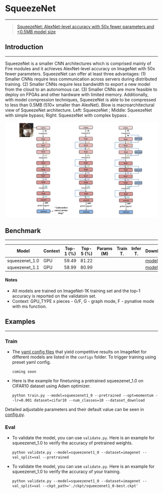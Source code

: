 # SqueezeNet

***
> [SqueezeNet: AlexNet-level accuracy with 50x fewer parameters and <0.5MB model size](https://arxiv.org/pdf/1602.07360.pdf)

## Introduction

***
SqueezeNet is a smaller CNN architectures which is comprised mainly of Fire modules and it achieves AlexNet-level
accuracy on ImageNet with 50x fewer parameters. SqueezeNet can offer at least three advantages: (1) Smaller CNNs require
less communication across servers during distributed training. (2) Smaller CNNs require less bandwidth to export a new
model from the cloud to an autonomous car. (3) Smaller CNNs are more feasible to deploy on FPGAs and other hardware with
limited memory. Additionally, with model compression techniques, SqueezeNet is able to be compressed to less than
0.5MB (510× smaller than AlexNet). Blow is macroarchitectural view of SqueezeNet architecture. Left: SqueezeNet ;
Middle: SqueezeNet with simple bypass; Right: SqueezeNet with complex bypass .

![](squeezenet.png)

## Benchmark

***
| Model           | Context   |  Top-1 (%)  | Top-5 (%)  |  Params (M)    | Train T. | Infer T. |  Download | Config | Log |
|-----------------|-----------|-------|-------|------------|-------|--------|---|--------|--------------|
| squeezenet_1.0 | GPU | 59.49   | 81.22 |   |   |   | [model]() | [cfg]() | [log]() |
| squeezenet_1.1 | GPU | 58.99 |   80.99 |   |   |   | [model]() | [cfg]() | [log]() |

#### Notes

- All models are trained on ImageNet-1K training set and the top-1 accuracy is reported on the validatoin set.
- Context: GPU_TYPE x pieces - G/F, G - graph mode, F - pynative mode with ms function.  

## Examples

***

### Train

- The [yaml config files](../../configs) that yield competitive results on ImageNet for different models are listed in
  the `configs` folder. To trigger training using preset yaml config.

  ```shell
  coming soon
  ```

- Here is the example for finetuning a pretrained squeezenet_1.0 on CIFAR10 dataset using Adam optimizer.

  ```shell
  python train.py --model=squeezenet1_0 --pretrained --opt=momentum --lr=0.001 dataset=cifar10 --num_classes=10 --dataset_download
  ```

Detailed adjustable parameters and their default value can be seen in [config.py](../../config.py).

### Eval

- To validate the model, you can use `validate.py`. Here is an example for squeezenet_1.0 to verify the accuracy of
  pretrained weights.

  ```shell
  python validate.py --model=squeezenet1_0 --dataset=imagenet --val_split=val --pretrained
  ```

- To validate the model, you can use `validate.py`. Here is an example for squeezenet_1.0 to verify the accuracy of your
  training.

  ```shell
  python validate.py --model=squeezenet1_0 --dataset=imagenet --val_split=val --ckpt_path='./ckpt/squeezenet1_0-best.ckpt'
  ```

